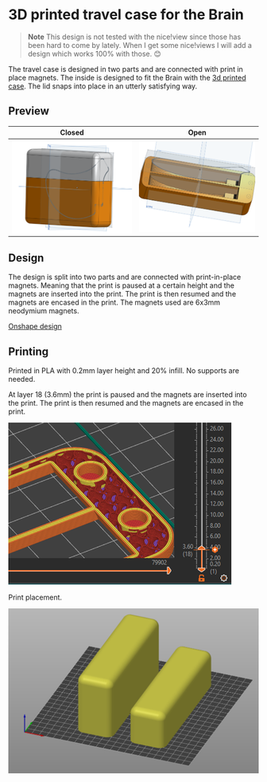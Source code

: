 # 3D printed travel case for the Brain

> **Note**
> This design is not tested with the nice!view since those has been hard to come by lately. When I get some nice!views I will add a design which works 100% with those. 😊

The travel case is designed in two parts and are connected with print in place magnets. The inside is designed to fit the Brain with the [3d printed case](../case/README.md). The lid snaps into place in an utterly satisfying way.

## Preview

| Closed | Open |
| --- | ---  |
| ![](../../gallery/travel-case/brain-travel-case-full.png) | ![](../../gallery/travel-case/brain-travel-case-open.png) |

## Design

The design is split into two parts and are connected with print-in-place magnets. Meaning that the print is paused at a certain height and the magnets are inserted into the print. The print is then resumed and the magnets are encased in the print. The magnets used are 6x3mm neodymium magnets.

[Onshape design](https://cad.onshape.com/documents/a8c7393d87d948afba2c6e43/w/ea731c1d3c5cb85e11790472/e/4dde8ed377b236e8ab6f5f7d?renderMode=0&uiState=648cb0194527e13c17574a58)

## Printing

Printed in PLA with 0.2mm layer height and 20% infill. No supports are needed.

At layer 18 (3.6mm) the print is paused and the magnets are inserted into the print. The print is then resumed and the magnets are encased in the print.

![](../../gallery/travel-case/brain-travel-case-paus-print.png)

Print placement.

![](../../gallery/travel-case/brain-travel-case-print-direction.png)
